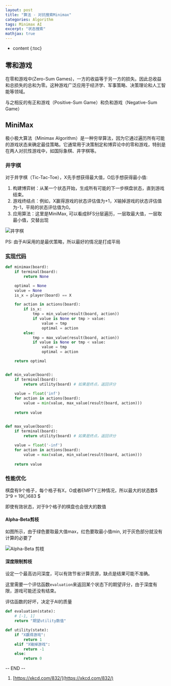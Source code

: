 ```yaml
---
layout: post
title: "算法 - 对抗搜索Minimax"
categories: Algorithm
tags: Minimax AI
excerpt: "状态搜索"
mathjax: true
---
```


* content
{:toc}

## 零和游戏

在零和游戏中(Zero-Sum Games)，一方的收益等于另一方的损失。因此总收益和总损失的总和为零。这种游戏广泛应用于经济学、军事策略、决策理论和人工智能等领域。

与之相反的有正和游戏（Positive-Sum Game）和负和游戏（Negative-Sum Game）

## MiniMax

极小极大算法（Minimax Algorithm）是一种穷举算法，因为它通过遍历所有可能的游戏状态来确定最佳策略。它通常用于决策制定和博弈论中的零和游戏，特别是在两人对抗性游戏中，如国际象棋、井字棋等。

### 井字棋

对于井字棋（Tic-Tac-Toe），X先手想获得最大值，O后手想获得最小值:

1. 构建博弈树：从某一个状态开始，生成所有可能的下一步棋盘状态，直到游戏结束。
2. 游戏终结点：例如，X赢得游戏的状态评估值为+1，X输掉游戏的状态评估值为-1，平局的状态评估值为0。
3. 应用算法：这里是MiniMax, 可以看成BFS分层遍历，一层取最大值，一层取最小值，交替出现

![井字棋]({{site.static}}/images/algorithm-tik-tac-toe-playback.gif)

PS: 由于AI采用的是最优策略，所以最好的情况是打成平局

### [实现代码](https://github.com/geemaple/learning/blob/main/harvard_cs50/ai50/projects/2024/x/tictactoe/tictactoe.py)

```python
def minimax(board):
    if terminal(board):
        return None

    optimal = None
    value = None
    is_x = player(board) == X

    for action in actions(board):
        if is_x:
            tmp = min_value(result(board, action))
            if value is None or tmp > value:
                value = tmp
                optimal = action
        else:
            tmp = max_value(result(board, action))
            if value is None or tmp < value:
                value = tmp
                optimal = action

    return optimal


def min_value(board):
    if terminal(board):
        return utility(board) # 如果是终点，返回评分
    
    value = float('inf')
    for action in actions(board):
        value = min(value, max_value(result(board, action)))
    
    return value


def max_value(board):
    if terminal(board):
        return utility(board) # 如果是终点，返回评分
    
    value = float('-inf')
    for action in actions(board):
        value = max(value, min_value(result(board, action)))
    
    return value
```

### 性能优化

棋盘有9个格子，每个格子有X，O或者EMPTY三种情况，所以最大的状态数$ 3^9 = 19{,}683 $

即使有效状态，对于9个格子的棋盘也会很大的数值

#### Alpha-Beta剪枝

如图所示，由于绿色要取最大值max，红色要取最小值min, 对于灰色部分就没有计算的必要了

![Alpha-Beta 剪枝]({{site.static}}/images/algorithm-minimax-alpha-beta-pruning.png)

#### 深度限制剪枝

设定一个最高访问深度，可以有效节省计算资源，缺点是结果可能不准确。

这里需要一个评估函数`evaluation`来返回某个状态下的期望评分，由于深度有限，游戏可能还没有结束。

评估函数的好坏，决定于AI的质量

```python
def evaluation(state):
    # [-1, 1]
    return "期望utility数值"  

def utility(state):
    if "X赢得游戏":
        return 1
    elif "X输掉游戏":
        return -1
    else:
        return 0
```

-- END --

1. [https://xkcd.com/832/](https://xkcd.com/832/)